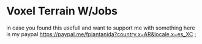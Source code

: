 # Voxel Terrain W/Jobs
 
in case you found this usefull and want to support me with something here is my paypal https://paypal.me/fpiantanida?country.x=AR&locale.x=es_XC ;
